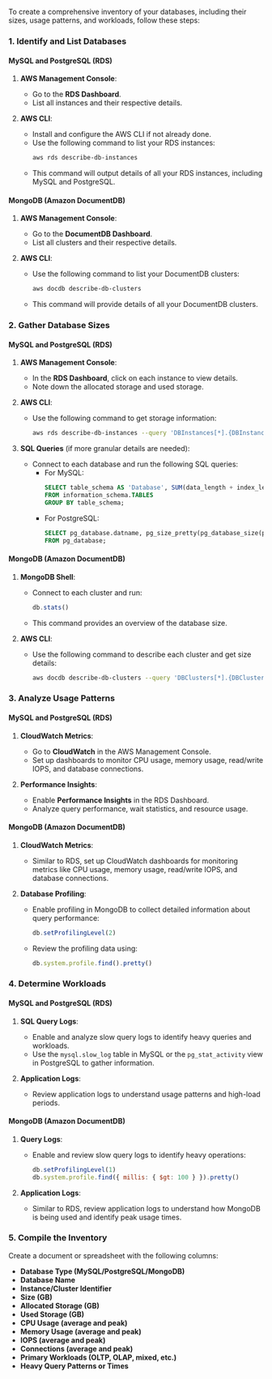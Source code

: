 To create a comprehensive inventory of your databases, including their sizes, usage patterns, and workloads, follow these steps:

### 1. **Identify and List Databases**

#### **MySQL and PostgreSQL (RDS)**

1. **AWS Management Console**:
   - Go to the **RDS Dashboard**.
   - List all instances and their respective details.

2. **AWS CLI**:
   - Install and configure the AWS CLI if not already done.
   - Use the following command to list your RDS instances:
     ```sh
     aws rds describe-db-instances
     ```
   - This command will output details of all your RDS instances, including MySQL and PostgreSQL.

#### **MongoDB (Amazon DocumentDB)**

1. **AWS Management Console**:
   - Go to the **DocumentDB Dashboard**.
   - List all clusters and their respective details.

2. **AWS CLI**:
   - Use the following command to list your DocumentDB clusters:
     ```sh
     aws docdb describe-db-clusters
     ```
   - This command will provide details of all your DocumentDB clusters.

### 2. **Gather Database Sizes**

#### **MySQL and PostgreSQL (RDS)**

1. **AWS Management Console**:
   - In the **RDS Dashboard**, click on each instance to view details.
   - Note down the allocated storage and used storage.

2. **AWS CLI**:
   - Use the following command to get storage information:
     ```sh
     aws rds describe-db-instances --query 'DBInstances[*].{DBInstanceIdentifier:DBInstanceIdentifier,AllocatedStorage:AllocatedStorage,FreeStorageSpace:FreeStorageSpace}'
     ```

3. **SQL Queries** (if more granular details are needed):
   - Connect to each database and run the following SQL queries:
     - For MySQL:
       ```sql
       SELECT table_schema AS 'Database', SUM(data_length + index_length) / 1024 / 1024 AS 'Size (MB)'
       FROM information_schema.TABLES
       GROUP BY table_schema;
       ```
     - For PostgreSQL:
       ```sql
       SELECT pg_database.datname, pg_size_pretty(pg_database_size(pg_database.datname)) AS size
       FROM pg_database;
       ```

#### **MongoDB (Amazon DocumentDB)**

1. **MongoDB Shell**:
   - Connect to each cluster and run:
     ```javascript
     db.stats()
     ```
   - This command provides an overview of the database size.

2. **AWS CLI**:
   - Use the following command to describe each cluster and get size details:
     ```sh
     aws docdb describe-db-clusters --query 'DBClusters[*].{DBClusterIdentifier:DBClusterIdentifier,AllocatedStorage:AllocatedStorage}'
     ```

### 3. **Analyze Usage Patterns**

#### **MySQL and PostgreSQL (RDS)**

1. **CloudWatch Metrics**:
   - Go to **CloudWatch** in the AWS Management Console.
   - Set up dashboards to monitor CPU usage, memory usage, read/write IOPS, and database connections.

2. **Performance Insights**:
   - Enable **Performance Insights** in the RDS Dashboard.
   - Analyze query performance, wait statistics, and resource usage.

#### **MongoDB (Amazon DocumentDB)**

1. **CloudWatch Metrics**:
   - Similar to RDS, set up CloudWatch dashboards for monitoring metrics like CPU usage, memory usage, read/write IOPS, and database connections.

2. **Database Profiling**:
   - Enable profiling in MongoDB to collect detailed information about query performance:
     ```javascript
     db.setProfilingLevel(2)
     ```
   - Review the profiling data using:
     ```javascript
     db.system.profile.find().pretty()
     ```

### 4. **Determine Workloads**

#### **MySQL and PostgreSQL (RDS)**

1. **SQL Query Logs**:
   - Enable and analyze slow query logs to identify heavy queries and workloads.
   - Use the `mysql.slow_log` table in MySQL or the `pg_stat_activity` view in PostgreSQL to gather information.

2. **Application Logs**:
   - Review application logs to understand usage patterns and high-load periods.

#### **MongoDB (Amazon DocumentDB)**

1. **Query Logs**:
   - Enable and review slow query logs to identify heavy operations:
     ```javascript
     db.setProfilingLevel(1)
     db.system.profile.find({ millis: { $gt: 100 } }).pretty()
     ```

2. **Application Logs**:
   - Similar to RDS, review application logs to understand how MongoDB is being used and identify peak usage times.

### 5. **Compile the Inventory**

Create a document or spreadsheet with the following columns:
- **Database Type (MySQL/PostgreSQL/MongoDB)**
- **Database Name**
- **Instance/Cluster Identifier**
- **Size (GB)**
- **Allocated Storage (GB)**
- **Used Storage (GB)**
- **CPU Usage (average and peak)**
- **Memory Usage (average and peak)**
- **IOPS (average and peak)**
- **Connections (average and peak)**
- **Primary Workloads (OLTP, OLAP, mixed, etc.)**
- **Heavy Query Patterns or Times**
